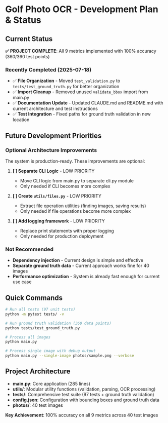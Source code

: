 # Golf Photo OCR - Development Plan & Status

## Current Status

**✅ PROJECT COMPLETE**: All 9 metrics implemented with 100% accuracy (360/360 test points)

### Recently Completed (2025-07-18)
- ✅ **File Organization** - Moved `test_validation.py` to `tests/test_ground_truth.py` for better organization
- ✅ **Import Cleanup** - Removed unused `validate_bbox` import from main.py
- ✅ **Documentation Update** - Updated CLAUDE.md and README.md with current architecture and test instructions
- ✅ **Test Integration** - Fixed paths for ground truth validation in new location

## Future Development Priorities

### Optional Architecture Improvements
The system is production-ready. These improvements are optional:

1. **[ ] Separate CLI Logic** - LOW PRIORITY
   - Move CLI logic from main.py to separate cli.py module
   - Only needed if CLI becomes more complex

2. **[ ] Create `utils/files.py`** - LOW PRIORITY
   - Extract file operation utilities (finding images, saving results)
   - Only needed if file operations become more complex

3. **[ ] Add logging framework** - LOW PRIORITY
   - Replace print statements with proper logging
   - Only needed for production deployment

### Not Recommended
- **Dependency injection** - Current design is simple and effective
- **Separate ground truth data** - Current approach works fine for 40 images
- **Performance optimization** - System is already fast enough for current use case

## Quick Commands

```bash
# Run all tests (97 unit tests)
python -m pytest tests/ -v

# Run ground truth validation (360 data points)
python tests/test_ground_truth.py

# Process all images
python main.py

# Process single image with debug output
python main.py --single-image photos/sample.png --verbose
```

## Project Architecture

- **main.py**: Core application (285 lines)
- **utils/**: Modular utility functions (validation, parsing, OCR processing)
- **tests/**: Comprehensive test suite (97 tests + ground truth validation)
- **config.json**: Configuration with bounding boxes and ground truth data
- **photos/**: 40 test images

**Key Achievement**: 100% accuracy on all 9 metrics across 40 test images